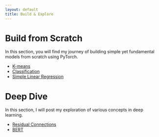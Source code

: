 ```yaml
---
layout: default
title: Build & Explore
---
```


# Build from Scratch

In this section, you will find my journey of building simple yet fundamental models from scratch using PyTorch.

- [K-means](codes/k_means.md)
- [Classification](codes/classification.md)
- [Simple Linear Regression](codes/simple_linear_regression.html)

# Deep Dive

In this section, I will post my exploration of various concepts in deep learning.

- [Residual Connections](deepdive/ResidualConnections.html)
- [BERT](deepdive/Bert.html)


